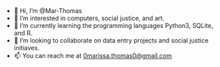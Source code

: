 - 👋 Hi, I’m @Mar-Thomas
- 👀 I’m interested in computers, social justice, and art.
- 🌱 I’m currently learning the programming languages Python3, SQLite, and R.
- 💞️ I’m looking to collaborate on data entry projects and social justice initiaves.
- 📫 You can reach me at 0marissa.thomas0@gmail.com

<!---
Mar-Thomas/Mar-Thomas is a ✨ special ✨ repository because its `README.md` (this file) appears on your GitHub profile.
You can click the Preview link to take a look at your changes.
--->
